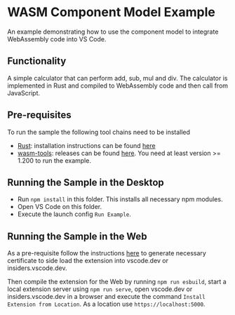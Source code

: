 # WASM Component Model Example

An example demonstrating how to use the component model to integrate WebAssembly
code into VS Code.

## Functionality

A simple calculator that can perform add, sub, mul and div. The calculator is
implemented in Rust and compiled to WebAssembly code and then call from
JavaScript.

## Pre-requisites

To run the sample the following tool chains need to be installed

-   [Rust](https://www.rust-lang.org/): installation instructions can be found
    [here](https://www.rust-lang.org/tools/install)
-   [wasm-tools](https://github.com/bytecodealliance/wasm-tools): releases can
    be found [here](https://github.com/bytecodealliance/wasm-tools/releases).
    You need at least version >= 1.200 to run the example.

## Running the Sample in the Desktop

-   Run `npm install` in this folder. This installs all necessary npm modules.
-   Open VS Code on this folder.
-   Execute the launch config `Run Example`.

## Running the Sample in the Web

As a pre-requisite follow the instructions
[here](https://code.visualstudio.com/api/extension-guides/web-extensions#test-your-web-extension-in-vscode.dev)
to generate necessary certificate to side load the extension into vscode.dev or
insiders.vscode.dev.

Then compile the extension for the Web by running `npm run esbuild`, start a
local extension server using `npm run serve`, open vscode.dev or
insiders.vscode.dev in a browser and execute the command
`Install Extension from Location`. As a location use `https://localhost:5000`.

